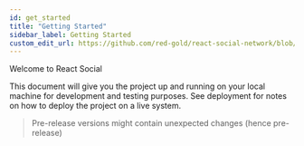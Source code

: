 ```yaml
---
id: get_started
title: "Getting Started"
sidebar_label: Getting Started
custom_edit_url: https://github.com/red-gold/react-social-network/blob/v0.7.0/README.md
---
```


Welcome to React Social

This document will give you the project up and running on your local machine for development and testing purposes. See deployment for notes on how to deploy the project on a live system.

> Pre-release versions might contain unexpected changes (hence pre-release)